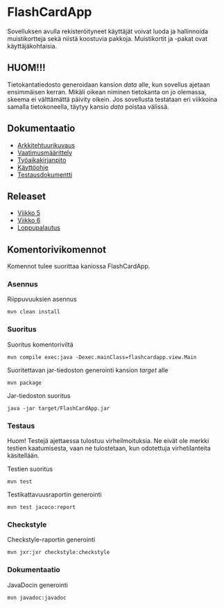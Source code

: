 # FlashCardApp

Sovelluksen avulla rekisteröityneet käyttäjät voivat luoda ja hallinnoida muistikortteja sekä niistä koostuvia pakkoja. Muistikortit ja -pakat ovat käyttäjäkohtaisia.

## HUOM!!!

Tietokantatiedosto generoidaan kansion _data_ alle, kun sovellus ajetaan ensimmäisen kerran. Mikäli oikean niminen tietokanta on jo olemassa, skeema ei välttämättä päivity oikein. Jos sovellusta testataan eri viikkoina samalla tietokoneella, täytyy kansio _data_ poistaa välissä.

## Dokumentaatio

- [Arkkitehtuurikuvaus](dokumentointi/arkkitehtuuri.md)
- [Vaatimusmäärittely](dokumentointi/vaatimusmaarittely.md)
- [Työaikakirjanpito](dokumentointi/tuntikirjanpito.md)
- [Käyttöohje](dokumentointi/kayttoohje.md)
- [Testausdokumentti](dokumentointi/testaus.md)

## Releaset

- [Viikko 5](https://github.com/henrinikku/ot-harjoitustyo/releases/tag/v1.0)
- [Viikko 6](https://github.com/henrinikku/ot-harjoitustyo/releases/tag/v1.1)
- [Loppupalautus](https://github.com/henrinikku/ot-harjoitustyo/releases/tag/v1.2)

## Komentorivikomennot

Komennot tulee suorittaa kaniossa FlashCardApp.

### Asennus

Riippuvuuksien asennus

```
mvn clean install
```

### Suoritus

Suoritus komentoriviltä

```
mvn compile exec:java -Dexec.mainClass=flashcardapp.view.Main
```

Suoritettavan jar-tiedoston generointi kansion _target_ alle

```
mvn package
```

Jar-tiedoston suoritus

```
java -jar target/FlashCardApp.jar
```

### Testaus

Huom! Testejä ajettaessa tulostuu virheilmoituksia. Ne eivät ole merkki testien kaatumisesta, vaan ne tulostetaan, kun odotettuja virhetilanteita käsitellään.

Testien suoritus

```
mvn test
```

Testikattavuusraportin generointi

```
mvn test jacoco:report
```

### Checkstyle

Checkstyle-raportin generointi

```
mvn jxr:jxr checkstyle:checkstyle
```

### Dokumentaatio

JavaDocin generointi

```
mvn javadoc:javadoc
```
